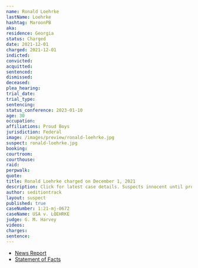 ```yaml
---
name: Ronald Loehrke
lastName: Loehrke
hashtag: MaroonPB
aka:
residence: Georgia
status: Charged
date: 2021-12-01
charged: 2021-12-01
indicted:
convicted:
acquitted:
sentenced:
dismissed:
deceased:
plea_hearing:
trial_date:
trial_type:
sentencing:
status_conference: 2023-01-10
age: 30
occupation:
affiliations: Proud Boys
jurisdiction: Federal
image: /images/preview/ronald-loehrke.jpg
suspect: ronald-loehrke.jpg
booking:
courtroom:
courthouse:
raid:
perpwalk:
quote:
title: Ronald Loehrke charged on December 1, 2021
description: Click for latest case details. Suspects innocent until proven guilty.
author: seditiontrack
layout: suspect
published: true
caseNumber: 1:21-mj-0672
caseName: USA v. LOEHRKE
judge: G. M. Harvey
videos:
charges:
sentence:
---
```


- [News Report](https://www.washingtonpost.com/dc-md-va/2021/12/03/proud-boys-charged-powell-id/)
- [Statement of Facts](https://www.justice.gov/usao-dc/case-multi-defendant/file/1459171/download)
